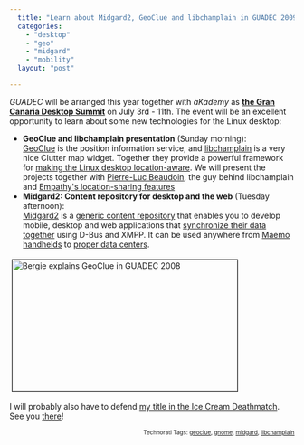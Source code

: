 ```yaml
---
  title: "Learn about Midgard2, GeoClue and libchamplain in GUADEC 2009"
  categories: 
    - "desktop"
    - "geo"
    - "midgard"
    - "mobility"
  layout: "post"

---
```

<p>
<em>GUADEC</em> will be arranged this year together with <em>aKademy</em> as <strong><a href="http://grancanariadesktopsummit.org/">the Gran Canaria Desktop Summit</a></strong> on July 3rd - 11th. The event will be an excellent opportunity to learn about some new technologies for the Linux desktop:
</p><ul>
<li><strong>GeoClue and libchamplain presentation</strong> (Sunday morning):<br /><a href="http://www.freedesktop.org/wiki/Software/GeoClue">GeoClue</a> is the position information service, and <a href="http://projects.gnome.org/libchamplain/">libchamplain</a> is a very nice Clutter map widget. Together they provide a powerful framework for <a href="http://arstechnica.com/open-source/news/2009/01/location-awareness-comes-to-the-linux-platform.ars">making the Linux desktop location-aware</a>. We will present the projects together with <a href="http://blog.pierlux.com/en/">Pierre-Luc Beaudoin</a>, the guy behind libchamplain and <a href="http://blog.pierlux.com/2009/01/22/empathy-where-are-you/en/">Empathy's location-sharing features</a></li>
<li><strong>Midgard2: Content repository for desktop and the web</strong> (Tuesday afternoon):<br /><a href="http://www.midgard2.org/">Midgard2</a> is a <a href="http://bergie.iki.fi/blog/midgard2_stable-generic_content_repository_for_web-desktop_and_mobile/">generic content repository</a> that enables you to develop mobile, desktop and web applications that <a href="http://bergie.iki.fi/blog/midgard2_at_fscons-your_data-everywhere/">synchronize their data together</a> using D-Bus and XMPP. It can be used anywhere from <a href="http://bergie.iki.fi/blog/maemo_and_midgard_go_well_together/">Maemo handhelds</a> to <a href="http://www.cmswatch.com/Trends/163-Midgard-in-Action">proper data centers</a>.</li>
</ul><p>
<img src="http://bergie.iki.fi/midcom-serveattachmentguid-2b746a5638a011de9aeaf38a2c3b062c062c/bergie-geoclue-talk-guadec2008.jpg" height="232" width="398" border="1" hspace="4" vspace="4" alt="Bergie explains GeoClue in GUADEC 2008" title="Bergie explains GeoClue in GUADEC 2008" />
</p><p>
I will probably also have to defend <a href="http://bergie.iki.fi/blog/at_least_we_won_the_ice_cream_deathmatch/">my title in the Ice Cream Deathmatch</a>. See you <a href="http://www.dopplr.com/trip/bergie/552467">there</a>!
</p>
<!-- technorati tags start --><p style="text-align:right;font-size:10px;">Technorati Tags: <a href="http://www.technorati.com/tag/geoclue" rel="tag">geoclue</a>, <a href="http://www.technorati.com/tag/gnome" rel="tag">gnome</a>, <a href="http://www.technorati.com/tag/midgard" rel="tag">midgard</a>, <a href="http://www.technorati.com/tag/libchamplain" rel="tag">libchamplain</a></p><!-- technorati tags end -->